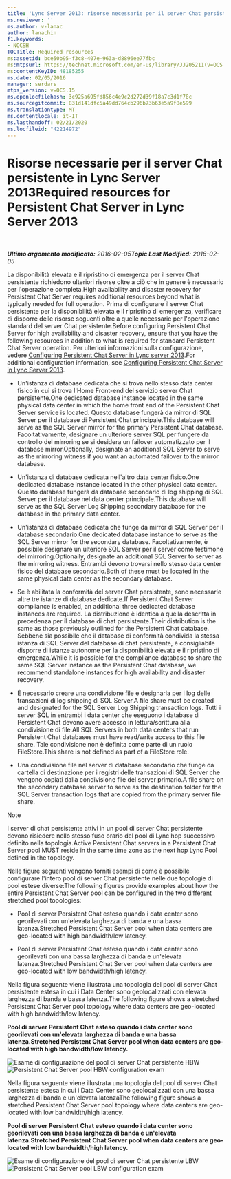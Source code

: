 ```yaml
---
title: 'Lync Server 2013: risorse necessarie per il server Chat persistente'
ms.reviewer: ''
ms.author: v-lanac
author: lanachin
f1.keywords:
- NOCSH
TOCTitle: Required resources
ms:assetid: bce50b95-f3c8-407e-963a-d8896ee77fbc
ms:mtpsurl: https://technet.microsoft.com/en-us/library/JJ205211(v=OCS.15)
ms:contentKeyID: 48185255
ms.date: 02/05/2016
manager: serdars
mtps_version: v=OCS.15
ms.openlocfilehash: 3c925a695fd856c4e9c2d272d39f18a7c3d1f78c
ms.sourcegitcommit: 831d141dfc5a49dd764cb296b73b63e5a9f8e599
ms.translationtype: MT
ms.contentlocale: it-IT
ms.lasthandoff: 02/21/2020
ms.locfileid: "42214972"
---
```

<div data-xmlns="http://www.w3.org/1999/xhtml">

<div class="topic" data-xmlns="http://www.w3.org/1999/xhtml" data-msxsl="urn:schemas-microsoft-com:xslt" data-cs="https://msdn.microsoft.com/">

<div data-asp="https://msdn2.microsoft.com/asp">

# <a name="required-resources-for-persistent-chat-server-in-lync-server-2013"></a><span data-ttu-id="2ec41-102">Risorse necessarie per il server Chat persistente in Lync Server 2013</span><span class="sxs-lookup"><span data-stu-id="2ec41-102">Required resources for Persistent Chat Server in Lync Server 2013</span></span>

</div>

<div id="mainSection">

<div id="mainBody">

<span> </span>

<span data-ttu-id="2ec41-103">_**Ultimo argomento modificato:** 2016-02-05_</span><span class="sxs-lookup"><span data-stu-id="2ec41-103">_**Topic Last Modified:** 2016-02-05_</span></span>

<span data-ttu-id="2ec41-104">La disponibilità elevata e il ripristino di emergenza per il server Chat persistente richiedono ulteriori risorse oltre a ciò che in genere è necessario per l'operazione completa.</span><span class="sxs-lookup"><span data-stu-id="2ec41-104">High availability and disaster recovery for Persistent Chat Server requires additional resources beyond what is typically needed for full operation.</span></span> <span data-ttu-id="2ec41-105">Prima di configurare il server Chat persistente per la disponibilità elevata e il ripristino di emergenza, verificare di disporre delle risorse seguenti oltre a quelle necessarie per l'operazione standard del server Chat persistente.</span><span class="sxs-lookup"><span data-stu-id="2ec41-105">Before configuring Persistent Chat Server for high availability and disaster recovery, ensure that you have the following resources in addition to what is required for standard Persistent Chat Server operation.</span></span> <span data-ttu-id="2ec41-106">Per ulteriori informazioni sulla configurazione, vedere [Configuring Persistent Chat Server in Lync server 2013](lync-server-2013-configuring-persistent-chat-server.md).</span><span class="sxs-lookup"><span data-stu-id="2ec41-106">For additional configuration information, see [Configuring Persistent Chat Server in Lync Server 2013](lync-server-2013-configuring-persistent-chat-server.md).</span></span>

  - <span data-ttu-id="2ec41-107">Un'istanza di database dedicata che si trova nello stesso data center fisico in cui si trova l'Home Front-end del servizio server Chat persistente.</span><span class="sxs-lookup"><span data-stu-id="2ec41-107">One dedicated database instance located in the same physical data center in which the home front end of the Persistent Chat Server service is located.</span></span> <span data-ttu-id="2ec41-108">Questo database fungerà da mirror di SQL Server per il database di Persistent Chat principale.</span><span class="sxs-lookup"><span data-stu-id="2ec41-108">This database will serve as the SQL Server mirror for the primary Persistent Chat database.</span></span> <span data-ttu-id="2ec41-109">Facoltativamente, designare un ulteriore server SQL per fungere da controllo del mirroring se si desidera un failover automatizzato per il database mirror.</span><span class="sxs-lookup"><span data-stu-id="2ec41-109">Optionally, designate an additional SQL Server to serve as the mirroring witness if you want an automated failover to the mirror database.</span></span>

  - <span data-ttu-id="2ec41-110">Un'istanza di database dedicata nell'altro data center fisico.</span><span class="sxs-lookup"><span data-stu-id="2ec41-110">One dedicated database instance located in the other physical data center.</span></span> <span data-ttu-id="2ec41-111">Questo database fungerà da database secondario di log shipping di SQL Server per il database nel data center principale.</span><span class="sxs-lookup"><span data-stu-id="2ec41-111">This database will serve as the SQL Server Log Shipping secondary database for the database in the primary data center.</span></span>

  - <span data-ttu-id="2ec41-112">Un'istanza di database dedicata che funge da mirror di SQL Server per il database secondario.</span><span class="sxs-lookup"><span data-stu-id="2ec41-112">One dedicated database instance to serve as the SQL Server mirror for the secondary database.</span></span> <span data-ttu-id="2ec41-113">Facoltativamente, è possibile designare un ulteriore SQL Server per il server come testimone del mirroring.</span><span class="sxs-lookup"><span data-stu-id="2ec41-113">Optionally, designate an additional SQL Server to server as the mirroring witness.</span></span> <span data-ttu-id="2ec41-114">Entrambi devono trovarsi nello stesso data center fisico del database secondario.</span><span class="sxs-lookup"><span data-stu-id="2ec41-114">Both of these must be located in the same physical data center as the secondary database.</span></span>

  - <span data-ttu-id="2ec41-115">Se è abilitata la conformità del server Chat persistente, sono necessarie altre tre istanze di database dedicate.</span><span class="sxs-lookup"><span data-stu-id="2ec41-115">If Persistent Chat Server compliance is enabled, an additional three dedicated database instances are required.</span></span> <span data-ttu-id="2ec41-116">La distribuzione è identica a quella descritta in precedenza per il database di chat persistente.</span><span class="sxs-lookup"><span data-stu-id="2ec41-116">Their distribution is the same as those previously outlined for the Persistent Chat database.</span></span> <span data-ttu-id="2ec41-117">Sebbene sia possibile che il database di conformità condivida la stessa istanza di SQL Server del database di chat persistente, è consigliabile disporre di istanze autonome per la disponibilità elevata e il ripristino di emergenza.</span><span class="sxs-lookup"><span data-stu-id="2ec41-117">While it is possible for the compliance database to share the same SQL Server instance as the Persistent Chat database, we recommend standalone instances for high availability and disaster recovery.</span></span>

  - <span data-ttu-id="2ec41-118">È necessario creare una condivisione file e designarla per i log delle transazioni di log shipping di SQL Server.</span><span class="sxs-lookup"><span data-stu-id="2ec41-118">A file share must be created and designated for the SQL Server Log Shipping transaction logs.</span></span> <span data-ttu-id="2ec41-119">Tutti i server SQL in entrambi i data center che eseguono i database di Persistent Chat devono avere accesso in lettura/scrittura alla condivisione di file.</span><span class="sxs-lookup"><span data-stu-id="2ec41-119">All SQL Servers in both data centers that run Persistent Chat databases must have read/write access to this file share.</span></span> <span data-ttu-id="2ec41-120">Tale condivisione non è definita come parte di un ruolo FileStore.</span><span class="sxs-lookup"><span data-stu-id="2ec41-120">This share is not defined as part of a FileStore role.</span></span>

  - <span data-ttu-id="2ec41-121">Una condivisione file nel server di database secondario che funge da cartella di destinazione per i registri delle transazioni di SQL Server che vengono copiati dalla condivisione file del server primario.</span><span class="sxs-lookup"><span data-stu-id="2ec41-121">A file share on the secondary database server to serve as the destination folder for the SQL Server transaction logs that are copied from the primary server file share.</span></span>

<div>


> [!NOTE]  
> <span data-ttu-id="2ec41-122">I server di chat persistente attivi in un pool di server Chat persistente devono risiedere nello stesso fuso orario del pool di Lync hop successivo definito nella topologia.</span><span class="sxs-lookup"><span data-stu-id="2ec41-122">Active Persistent Chat servers in a Persistent Chat Server pool MUST reside in the same time zone as the next hop Lync Pool defined in the topology.</span></span>



</div>

<span data-ttu-id="2ec41-123">Nelle figure seguenti vengono forniti esempi di come è possibile configurare l'intero pool di server Chat persistente nelle due topologie di pool estese diverse:</span><span class="sxs-lookup"><span data-stu-id="2ec41-123">The following figures provide examples about how the entire Persistent Chat Server pool can be configured in the two different stretched pool topologies:</span></span>

  - <span data-ttu-id="2ec41-124">Pool di server Persistent Chat esteso quando i data center sono georilevati con un'elevata larghezza di banda e una bassa latenza.</span><span class="sxs-lookup"><span data-stu-id="2ec41-124">Stretched Persistent Chat Server pool when data centers are geo-located with high bandwidth/low latency.</span></span>

  - <span data-ttu-id="2ec41-125">Pool di server Persistent Chat esteso quando i data center sono georilevati con una bassa larghezza di banda e un'elevata latenza.</span><span class="sxs-lookup"><span data-stu-id="2ec41-125">Stretched Persistent Chat Server pool when data centers are geo-located with low bandwidth/high latency.</span></span>

<span data-ttu-id="2ec41-126">Nella figura seguente viene illustrata una topologia del pool di server Chat persistente estesa in cui i Data Center sono geolocalizzati con elevata larghezza di banda e bassa latenza.</span><span class="sxs-lookup"><span data-stu-id="2ec41-126">The following figure shows a stretched Persistent Chat Server pool topology where data centers are geo-located with high bandwidth/low latency.</span></span>

<span data-ttu-id="2ec41-127">**Pool di server Persistent Chat esteso quando i data center sono georilevati con un'elevata larghezza di banda e una bassa latenza.**</span><span class="sxs-lookup"><span data-stu-id="2ec41-127">**Stretched Persistent Chat Server pool when data centers are geo-located with high bandwidth/low latency.**</span></span>

<span data-ttu-id="2ec41-128">![Esame di configurazione del pool di server Chat persistente HBW](images/JJ205211.55d10910-c824-41e6-bed2-08d13a2abd65(OCS.15).jpg "Esame di configurazione del pool di server Chat persistente HBW")</span><span class="sxs-lookup"><span data-stu-id="2ec41-128">![Persistent Chat Server pool HBW configuration exam](images/JJ205211.55d10910-c824-41e6-bed2-08d13a2abd65(OCS.15).jpg "Persistent Chat Server pool HBW configuration exam")</span></span>

<span data-ttu-id="2ec41-129">Nella figura seguente viene illustrata una topologia del pool di server Chat persistente estesa in cui i Data Center sono geolocalizzati con una bassa larghezza di banda e un'elevata latenza</span><span class="sxs-lookup"><span data-stu-id="2ec41-129">The following figure shows a stretched Persistent Chat Server pool topology where data centers are geo-located with low bandwidth/high latency.</span></span>

<span data-ttu-id="2ec41-130">**Pool di server Persistent Chat esteso quando i data center sono georilevati con una bassa larghezza di banda e un'elevata latenza.**</span><span class="sxs-lookup"><span data-stu-id="2ec41-130">**Stretched Persistent Chat Server pool when data centers are geo-located with low bandwidth/high latency.**</span></span>

<span data-ttu-id="2ec41-131">![Esame di configurazione del pool di server Chat persistente LBW](images/JJ205211.586b0a3a-3767-4991-944f-ee54389512aa(OCS.15).jpg "Esame di configurazione del pool di server Chat persistente LBW")</span><span class="sxs-lookup"><span data-stu-id="2ec41-131">![Persistent Chat Server pool LBW configuration exam](images/JJ205211.586b0a3a-3767-4991-944f-ee54389512aa(OCS.15).jpg "Persistent Chat Server pool LBW configuration exam")</span></span>

</div>

<span> </span>

</div>

</div>

</div>


